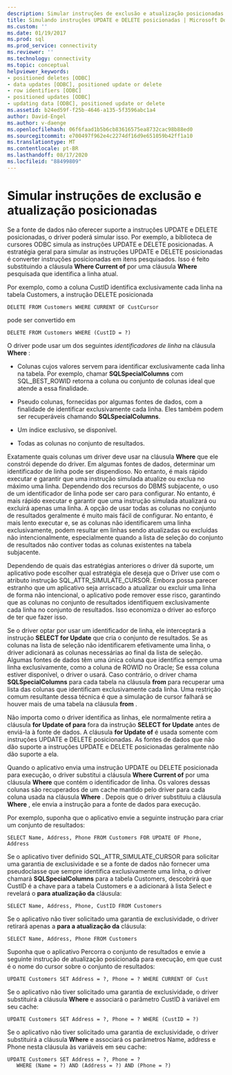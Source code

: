 ```yaml
---
description: Simular instruções de exclusão e atualização posicionadas
title: Simulando instruções UPDATE e DELETE posicionadas | Microsoft Docs
ms.custom: ''
ms.date: 01/19/2017
ms.prod: sql
ms.prod_service: connectivity
ms.reviewer: ''
ms.technology: connectivity
ms.topic: conceptual
helpviewer_keywords:
- positioned deletes [ODBC]
- data updates [ODBC], positioned update or delete
- row identifiers [ODBC]
- positioned updates [ODBC]
- updating data [ODBC], positioned update or delete
ms.assetid: b24ed59f-f25b-4646-a135-5f3596abc1a4
author: David-Engel
ms.author: v-daenge
ms.openlocfilehash: 06f6faad1b5b6cb83616575ea8732cac98b88ed0
ms.sourcegitcommit: e700497f962e4c2274df16d9e651059b42ff1a10
ms.translationtype: MT
ms.contentlocale: pt-BR
ms.lasthandoff: 08/17/2020
ms.locfileid: "88499809"
---
```

# <a name="simulating-positioned-update-and-delete-statements"></a>Simular instruções de exclusão e atualização posicionadas
Se a fonte de dados não oferecer suporte a instruções UPDATE e DELETE posicionadas, o driver poderá simular isso. Por exemplo, a biblioteca de cursores ODBC simula as instruções UPDATE e DELETE posicionadas. A estratégia geral para simular as instruções UPDATE e DELETE posicionadas é converter instruções posicionadas em itens pesquisados. Isso é feito substituindo a cláusula **Where Current of** por uma cláusula **Where** pesquisada que identifica a linha atual.  
  
 Por exemplo, como a coluna CustID identifica exclusivamente cada linha na tabela Customers, a instrução DELETE posicionada  
  
```  
DELETE FROM Customers WHERE CURRENT OF CustCursor  
```  
  
 pode ser convertido em  
  
```  
DELETE FROM Customers WHERE (CustID = ?)  
```  
  
 O driver pode usar um dos seguintes *identificadores de linha* na cláusula **Where** :  
  
-   Colunas cujos valores servem para identificar exclusivamente cada linha na tabela. Por exemplo, chamar **SQLSpecialColumns** com SQL_BEST_ROWID retorna a coluna ou conjunto de colunas ideal que atende a essa finalidade.  
  
-   Pseudo colunas, fornecidas por algumas fontes de dados, com a finalidade de identificar exclusivamente cada linha. Eles também podem ser recuperáveis chamando **SQLSpecialColumns**.  
  
-   Um índice exclusivo, se disponível.  
  
-   Todas as colunas no conjunto de resultados.  
  
 Exatamente quais colunas um driver deve usar na cláusula **Where** que ele constrói depende do driver. Em algumas fontes de dados, determinar um identificador de linha pode ser dispendioso. No entanto, é mais rápido executar e garantir que uma instrução simulada atualize ou exclua no máximo uma linha. Dependendo dos recursos do DBMS subjacente, o uso de um identificador de linha pode ser caro para configurar. No entanto, é mais rápido executar e garantir que uma instrução simulada atualizará ou excluirá apenas uma linha. A opção de usar todas as colunas no conjunto de resultados geralmente é muito mais fácil de configurar. No entanto, é mais lento executar e, se as colunas não identificarem uma linha exclusivamente, podem resultar em linhas sendo atualizadas ou excluídas não intencionalmente, especialmente quando a lista de seleção do conjunto de resultados não contiver todas as colunas existentes na tabela subjacente.  
  
 Dependendo de quais das estratégias anteriores o driver dá suporte, um aplicativo pode escolher qual estratégia ele deseja que o Driver use com o atributo instrução SQL_ATTR_SIMULATE_CURSOR. Embora possa parecer estranho que um aplicativo seja arriscado a atualizar ou excluir uma linha de forma não intencional, o aplicativo pode remover esse risco, garantindo que as colunas no conjunto de resultados identifiquem exclusivamente cada linha no conjunto de resultados. Isso economiza o driver ao esforço de ter que fazer isso.  
  
 Se o driver optar por usar um identificador de linha, ele interceptará a instrução **SELECT for Update** que cria o conjunto de resultados. Se as colunas na lista de seleção não identificarem efetivamente uma linha, o driver adicionará as colunas necessárias ao final da lista de seleção. Algumas fontes de dados têm uma única coluna que identifica sempre uma linha exclusivamente, como a coluna de ROWID no Oracle; Se essa coluna estiver disponível, o driver o usará. Caso contrário, o driver chama **SQLSpecialColumns** para cada tabela na cláusula **from** para recuperar uma lista das colunas que identificam exclusivamente cada linha. Uma restrição comum resultante dessa técnica é que a simulação de cursor falhará se houver mais de uma tabela na cláusula **from** .  
  
 Não importa como o driver identifica as linhas, ele normalmente retira a cláusula **for Update of para** fora da instrução **SELECT for Update** antes de enviá-la à fonte de dados. A cláusula **for Update of** é usada somente com instruções UPDATE e DELETE posicionadas. As fontes de dados que não dão suporte a instruções UPDATE e DELETE posicionadas geralmente não dão suporte a ela.  
  
 Quando o aplicativo envia uma instrução UPDATE ou DELETE posicionada para execução, o driver substitui a cláusula **Where Current of** por uma cláusula **Where** que contém o identificador de linha. Os valores dessas colunas são recuperados de um cache mantido pelo driver para cada coluna usada na cláusula **Where** . Depois que o driver substituiu a cláusula **Where** , ele envia a instrução para a fonte de dados para execução.  
  
 Por exemplo, suponha que o aplicativo envie a seguinte instrução para criar um conjunto de resultados:  
  
```  
SELECT Name, Address, Phone FROM Customers FOR UPDATE OF Phone, Address  
```  
  
 Se o aplicativo tiver definido SQL_ATTR_SIMULATE_CURSOR para solicitar uma garantia de exclusividade e se a fonte de dados não fornecer uma pseudoclasse que sempre identifica exclusivamente uma linha, o driver chamará **SQLSpecialColumns** para a tabela Customers, descobrirá que CustID é a chave para a tabela Customers e a adicionará à lista Select e revelará o **para atualização da** cláusula:  
  
```  
SELECT Name, Address, Phone, CustID FROM Customers  
```  
  
 Se o aplicativo não tiver solicitado uma garantia de exclusividade, o driver retirará apenas a **para a atualização da** cláusula:  
  
```  
SELECT Name, Address, Phone FROM Customers  
```  
  
 Suponha que o aplicativo Percorra o conjunto de resultados e envie a seguinte instrução de atualização posicionada para execução, em que cust é o nome do cursor sobre o conjunto de resultados:  
  
```  
UPDATE Customers SET Address = ?, Phone = ? WHERE CURRENT OF Cust  
```  
  
 Se o aplicativo não tiver solicitado uma garantia de exclusividade, o driver substituirá a cláusula **Where** e associará o parâmetro CustID à variável em seu cache:  
  
```  
UPDATE Customers SET Address = ?, Phone = ? WHERE (CustID = ?)  
```  
  
 Se o aplicativo não tiver solicitado uma garantia de exclusividade, o driver substituirá a cláusula **Where** e associará os parâmetros Name, address e Phone nesta cláusula às variáveis em seu cache:  
  
```  
UPDATE Customers SET Address = ?, Phone = ?  
   WHERE (Name = ?) AND (Address = ?) AND (Phone = ?)  
```
